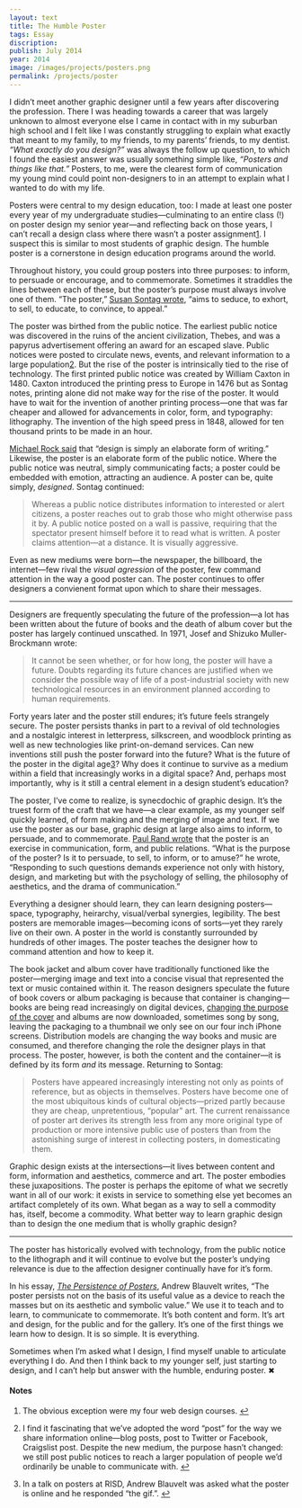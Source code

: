 ```yaml
---
layout: text
title: The Humble Poster
tags: Essay
discription:
publish: July 2014
year: 2014
image: /images/projects/posters.png
permalink: /projects/poster
---
```



<p>I didn’t meet another graphic designer until a few years after discovering the profession. There I was heading towards a career that was largely unknown to almost everyone else I came in contact with in my suburban high school and I felt like I was constantly struggling to explain what exactly that meant to my family, to my friends, to my parents’ friends, to my dentist. <I>“What exactly do you design?”</I> was always the follow up question, to which I found the easiest answer was usually something simple like, <I>“Posters and things like that.”</i> Posters, to me, were the clearest form of communication my young mind could point non-designers to in an attempt to explain what I wanted to do with my life.</P>

<p>Posters were central to my design education, too: I made at least one poster every year of my undergraduate studies—culminating to an entire class (!) on poster design my senior year—and reflecting back on those years, I can’t recall a design class where there wasn’t a poster assignment<a id="footnote-1-ref" class="footnote" href="#footnote-1">1</a>. I suspect this is similar to most students of graphic design. The humble poster is a cornerstone in design education programs around the world.</p>

<p>Throughout history, you could group posters into three purposes: to inform, to persuade or encourage, and to commemorate. Sometimes it straddles the lines between each of these, but the poster’s purpose must always involve one of them. “The poster,” <a href="http://www.typonica.com/utaj_395/read/sontag_posters.htm">Susan Sontag wrote</A>, “aims to seduce, to exhort, to sell, to educate, to convince, to appeal.”</P>

<p>The poster was birthed from the public notice. The earliest public notice was discovered in the ruins of the ancient civilization, Thebes, and was a papyrus advertisement offering an award for an escaped slave. Public notices were posted to circulate news, events, and relevant information to a large population<a id="footnote-2-ref" class="footnote" href="#footnote-2">2</a>. But the rise of the poster is intrinsically tied to the rise of technology. The first printed public notice was created by William Caxton in 1480. Caxton introduced the printing press to Europe in 1476 but as Sontag notes, printing alone did not make way for the rise of the poster. It would have to wait for the invention of another printing process—one that was far cheaper and allowed for advancements in color, form, and typography: lithography. The invention of the high speed press in 1848, allowed for ten thousand prints to be made in an hour.</P>

<P><a href="http://observermedia.designobserver.com/audio/michael-rock/37964/">Michael Rock said</A> that “design is simply an elaborate form of writing.” Likewise, the poster is an elaborate form of the public notice. Where the public notice was neutral, simply communicating facts; a poster could be embedded with emotion, attracting an audience. A poster can be, quite simply, <i>designed</i>. Sontag continued:</P>

<blockquote><P>Whereas a public notice distributes information to interested or alert citizens, a poster reaches out to grab those who might otherwise pass it by. A public notice posted on a wall is passive, requiring that the spectator present himself before it to read what is written. A poster claims attention—at a distance. It is visually aggressive.</P></blockquote>

<p>Even as new mediums were born—the newspaper, the billboard, the internet—few rival the <i>visual agression</i> of the poster, few command attention in the way a good poster can. The poster continues to offer designers a convienent format upon which to share their messages.</p>

<hr>

<p>Designers are frequently speculating the future of the profession—a lot has been written about the future of books and the death of album cover but the poster has largely continued unscathed. In 1971, Josef and Shizuko Muller-Brockmann wrote:</p>

<blockquote><p>It cannot be seen whether, or for how long, the poster will have a future. Doubts regarding its future chances are justified when we consider the possible way of life of a post-industrial society with new technological resources in an environment planned according to human requirements.</P></blockquote>

<p>Forty years later and the poster still endures; it’s future feels strangely secure. The poster persists thanks in part to a revival of old technologies and a nostalgic interest in letterpress, silkscreen, and woodblock printing as well as new technologies like print-on-demand services. Can new inventions still push the poster forward into the future? What is the future of the poster in the digital age<a id="footnote-3-ref" class="footnote" href="#footnote-3">3</a>? Why does it continue to survive as a medium within a field that increasingly works in a digital space? And, perhaps most importantly, why is it still a central element in a design student’s education?</p>

<p>The poster, I’ve come to realize, is synecdochic of graphic design. It’s the truest form of the craft that we have—a clear example, as my younger self quickly learned, of form making and the merging of image and text. If we use the poster as our base, graphic design at large also aims to inform, to persuade, and to commemorate. <a href="http://www.amazon.com/From-Lascaux-Brooklyn-Paul-Rand/dp/0300066767/ref=sr_1_1?ie=UTF8&qid=1406729816&sr=8-1&keywords=from+lascaux+to+brooklyn">Paul Rand wrote</a> that the poster is an exercise in communication, form, and public relations. “What is the purpose of the poster? Is it to persuade, to sell, to inform, or to amuse?” he wrote, “Responding to such questions demands experience not only with history, design, and marketing but with the psychology of selling, the philosophy of aesthetics, and the drama of communication.”</p>

<p>Everything a designer should learn, they can learn designing posters—space, typography, heirarchy, visual/verbal synergies, legibility. The best posters are memorable images—becoming icons of sorts—yet they rarely live on their own. A poster in the world is constantly surrounded by hundreds of other images. The poster teaches the designer how to command attention and how to keep it.</p>

<p>The book jacket and album cover have traditionally functioned like the poster—merging image and text into a concise visual that represented the text or music contained within it. The reason designers speculate the future of book covers or album packaging is because that container is changing—books are being read increasingly on digital devices, <a href="http://craigmod.com/journal/hack_the_cover/">changing the purpose of the cover</a> and albums are now downloaded, sometimes song by song, leaving the packaging to a thumbnail we only see on our four inch iPhone screens. Distribution models are changing the way books and music are consumed, and therefore changing the role the designer plays in that process. The poster, however, is both the content and the container—it is defined by its form <i>and</i> its message. Returning to Sontag:</p>

<blockquote><P>Posters have appeared increasingly interesting not only as points of reference, but as objects in themselves. Posters have become one of the most ubiquitous kinds of cultural objects—prized partly because they are cheap, unpretentious, “popular” art. The current renaissance of poster art derives its strength less from any more original type of production or more intensive public use of posters than from the astonishing surge of interest in collecting posters, in domesticating them.</P></blockquote>

<p>Graphic design exists at the intersections—it lives between content and form, information and aesthetics, commerce and art. The poster embodies these juxapositions. The poster is perhaps the epitome of what we secretly want in all of our work: it exists in service to something else yet becomes an artifact completely of its own. What began as a way to sell a commodity has, itself, become a commodity. What better way to learn graphic design than to design the one medium that is wholly graphic design?</p>

<hr>

<p>The poster has historically evolved with technology, from the public notice to the lithograph and it will continue to evolve but the poster’s undying relevance is due to the affection designer continually have for it’s form.</p>

<p>In his essay, <i><a href="http://www.walkerart.org/magazine/2011/the-persistence-of-posters">The Persistence of Posters</A></i>, Andrew Blauvelt writes, “The poster persists not on the basis of its useful value as a device to reach the masses but on its aesthetic and symbolic value.” We use it to teach and to learn, to communicate to commemorate. It’s both content and form. It’s art and design, for the public and for the gallery. It’s one of the first things we learn how to design. It is so simple. It is everything.</p>

<p>Sometimes when I’m asked what I design, I find myself unable to articulate everything I do. And then I think back to my younger self, just starting to design, and I can’t help but answer with the humble, enduring poster. &#10006;</p>

<!--Footnotes -->
<div class="notes">
<h4>Notes</h4>

<ol>
<li><p id="footnote-1">The obvious exception were my four web design courses. <a href="#footnote-1-ref">&#8617</a></p></li>

<li><p id="footnote-2">I find it fascinating that we’ve adopted the word “post” for the way we share information online—blog posts, post to Twitter or Facebook, Craigslist post. Despite the new medium, the purpose hasn’t changed: we still post public notices to reach a larger population of people we’d ordinarily be unable to communicate with. <a href="#footnote-2-ref">&#8617</a></p></li>

<li><p id="footnote-3">In a talk on posters at RISD, Andrew Blauvelt was asked what the poster is online and he responded “the gif.”. <a href="#footnote-3-ref">&#8617</a></p></li>
</ol>
</div>
